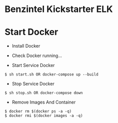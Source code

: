 # Benzintel Kickstarter ELK
# Start Docker

  - Install Docker
  - Check Docker running...

- Start Service Docker
```
$ sh start.sh OR docker-compose up --build
```

- Stop Service Docker
```
$ sh stop.sh OR docker-compose down
```

- Remove Images And Container
```
$ docker rm $(docker ps -a -q)
$ docker rmi $(docker images -a -q)
```